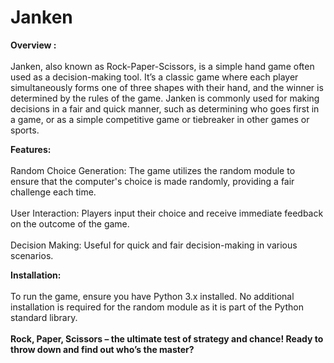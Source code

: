 # Janken

**Overview :** <br>
<br>
Janken, also known as Rock-Paper-Scissors, is a simple hand game often used as a decision-making tool. It’s a classic game where each player simultaneously forms one of three shapes with their hand, and the winner is determined by the rules of the game. Janken is commonly used for making decisions in a fair and quick manner, such as determining who goes first in a game, or as a simple competitive game or tiebreaker in other games or sports.

**Features:**
<br>
<br>Random Choice Generation:  The game utilizes the random module to ensure that the computer's choice is made randomly, providing a fair challenge each time.<br>
<br>
User Interaction:  Players input their choice and receive immediate feedback on the outcome of the game.<br>
<br>
Decision Making:  Useful for quick and fair decision-making in various scenarios.

**Installation:**<br>
<br>
To run the game, ensure you have Python 3.x installed. No additional installation is required for the random module as it is part of the Python standard library.
<br>
<br>
**Rock, Paper, Scissors – the ultimate test of strategy and chance! Ready to throw down and find out who’s the master?**
